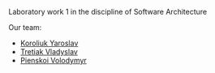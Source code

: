 Laboratory work 1 in the discipline of Software Architecture

Our team:
* [Koroliuk Yaroslav](https://github.com/Koroliuk)
* [Tretiak Vladyslav](https://github.com/Proxima-C)
* [Pienskoi Volodymyr](https://github.com/Pienskoi)
